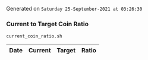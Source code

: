 Generated on `Saturday 25-September-2021 at 03:26:30`

### Current to Target Coin Ratio
`current_coin_ratio.sh`

Date|Current|Target|Ratio
---|---|---|---

